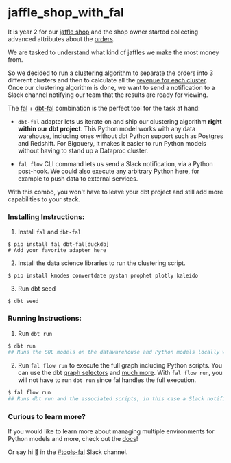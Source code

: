 # jaffle_shop_with_fal

It is year 2 for our [jaffle shop](https://github.com/dbt-labs/jaffle_shop) and the shop owner started collecting advanced attributes about the [orders](https://github.com/fal-ai/jaffle_shop_with_fal/blob/main/seeds/raw_order_attributes.csv).

We are tasked to understand what kind of jaffles we make the most money from.

So we decided to run a [clustering algorithm](https://github.com/fal-ai/jaffle_shop_with_fal/blob/main/clustering.py) to separate the orders into 3 different clusters and then to calculate all the [revenue for each cluster](https://github.com/fal-ai/jaffle_shop_with_fal/blob/main/models/cluster_stats.sql). Once our clustering algorithm is done, we want to send a notification to a Slack channel notifying our team that the results are ready for viewing.

The [fal](https://github.com/fal-ai/fal) + [dbt-fal](https://github.com/fal-ai/fal/tree/main/adapter) combination is the perfect tool for the task at hand:

- `dbt-fal` adapter lets us iterate on and ship our clustering algorithm **right within our dbt project**. This Python model works with any data warehouse, including ones without dbt Python support such as Postgres and Redshift. For Bigquery, it makes it easier to run Python models without having to stand up a Dataproc cluster.

- `fal flow` CLI command lets us send a Slack notification, via a Python post-hook. We could also execute any arbitrary Python here, for example to push data to external services.

With this combo, you won't have to leave your dbt project and still add more capabilities to your stack.

### Installing Instructions:

1. Install `fal` and `dbt-fal`

```
$ pip install fal dbt-fal[duckdb]
# Add your favorite adapter here
```

2. Install the data science libraries to run the clustering script.

```
$ pip install kmodes convertdate pystan prophet plotly kaleido
```

3. Run dbt seed

```
$ dbt seed
```

### Running Instructions:

1. Run `dbt run`

```bash
$ dbt run
## Runs the SQL models on the datawarehouse and Python models locally with fal
```

2. Run `fal flow run` to execute the full graph including Python scripts. You can use the dbt [graph selectors](https://docs.getdbt.com/reference/node-selection/graph-operators) and [much more](https://docs.fal.ai/). With `fal flow run`, you will not have to run `dbt run` since fal handles the full execution.

```bash
$ fal flow run
## Runs dbt run and the associated scripts, in this case a Slack notification is triggered
```

### Curious to learn more?

If you would like to learn more about managing multiple environments for Python models and more, check out the [docs](https://docs.fal.ai)!

Or say hi 👋 in the [#tools-fal](https://getdbt.slack.com/archives/C02V8QW3Q4Q) Slack channel.
